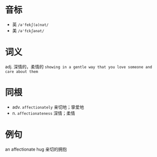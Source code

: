 # 音标

- 英 `/ə'fekʃ(ə)nət/`
- 美 `/ə'fɛkʃənət/`

# 词义

adj. 深情的，柔情的
`showing in a gentle way that you love someone and care about them`

# 同根

- adv. `affectionately` 亲切地；挚爱地
- n. `affectionateness` 深情；柔情

# 例句

an affectionate hug
亲切的拥抱


